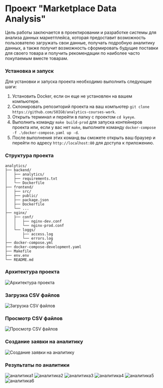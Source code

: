# Проект "Marketplace Data Analysis"

Цель работы заключается в проектировании и разработке системы для анализа данных маркетплейса,
которая предоставит возможность пользователю загружать свои данные, получать подробную аналитику данных,
а также получит возможность сформировать будущие поставки для своего товара и получить рекомендации по наиболее
часто покупаемым вместе товарам.

### Установка и запуск
Для установки и запуска проекта необходимо выполнить следующие шаги:
1. Установить Docker, если он еще не установлен на вашем компьютере.
2. Склонировать репозиторий проекта на ваш компьютер `git clone https://github.com/S0IG0/analytics-courses-work`.
3. Открыть терминал и перейти в папку с проектом `cd kyeye`.
4. Выполнить команду `make build-prod` для запуска контейнеров проекта или, если у вас нет `make`, выполните команду `docker-compose -f .\docker-compose.yaml up -d`.
5. После выполнения этих команд вы сможете открыть ваш браузер и перейти по адресу `http://localhost:80` для доступа к приложению.

### Структура проекта
```
analytics/ 
├── backend/
│   ├── analytics/
│   ├── requirements.txt
│   └── Dockerfile
├── frontend/
│   ├── src/
│   ├── public/
│   ├── package.json
│   ├── Dockerfile
│   └── ...
├── nginx/
│   ├── conf/
│   │   ├── nginx-dev.conf
│   │   └── nginx-prod.conf
│   └── loggs/
│       ├── access.log
│       └── errors.log
├── docker-compose.yml
├── docker-compose-development.yaml
├── Makefile
├── env.env
└── README.md
```

### Архитектура проекта
![Архитектура проекта](https://i.ibb.co/PQFkBbt/2024-02-10-205400.png)

### Загрузка CSV файлов
![Загрузка CSV файлов](https://i.ibb.co/GVgQNVS/2024-02-10-205459.png)

### Просмотр CSV файлов
![Просмотр CSV файлов](https://i.ibb.co/4sZ8hPr/2024-02-10-205515.png)

### Создание заявки на аналитику
![Создание заявки на аналитику](https://i.ibb.co/rtJqbFG/2024-02-10-205532.png)

### Результаты по аналитики
![аналитика1](https://i.ibb.co/NZF6tRb/2024-02-10-205545.png)
![аналитика2](https://i.ibb.co/ZHMTfB3/2024-02-10-205557.png)
![аналитика3](https://i.ibb.co/5FJS9xd/2024-02-10-205616.png)
![аналитика4](https://i.ibb.co/S3sLPG8/2024-02-10-205607.png)
![аналитика5](https://i.ibb.co/dPVBBvN/2024-02-10-205637.png)
![аналитика6](https://i.ibb.co/RygVV3h/2024-02-10-205625.png)